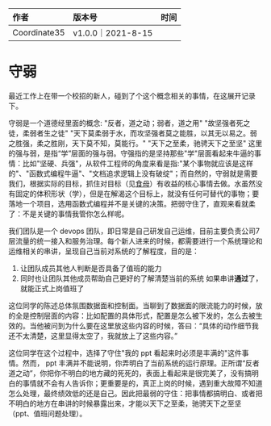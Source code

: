 |作者|版本号|时间|
|:-|:-|:-|
|Coordinate35|v1.0.0｜2021-8-15|


# 守弱

最近工作上在带一个校招的新人，碰到了个这个概念相关的事情，在这展开记录下。

守弱是一个道德经里面的概念:
"反者，道之动；弱者，道之用"
"故坚强者死之徒，柔弱者生之徒"
"天下莫柔弱于水，而攻坚强者莫之能胜，以其无以易之。弱之胜强，柔之胜刚，天下莫不知，莫能行。"
"天下之至柔，驰骋天下之至坚"
这里的强与弱，是指“学”层面的强与弱。守强指的是坚持那些"学"层面看起来牛逼的事情：比如"坚硬、兵强"，从软件工程师的角度来看是指:"某个事物就应该是这样的"、"函数式编程牛逼"、"文档追求逻辑上没有破绽"；而自然的，守弱就是需要我们，根据实际的目标，抓住对目标（见[食母](../2021-06-07%20食母/食母.md)）有收益的核心事情去做。水虽然没有固定的体积形状（学），但是在解渴这个目标上，就没有任何可替代的事物；要落地一个项目，选用函数式编程并不是关键的决策。把弱守住了，直观来看就柔了：不是关键的事情我管你怎么样呢。

我们团队是一个 devops 团队，即日常是自己研发自己运维，目前主要负责公司7层流量的统一接入和服务治理。每个新人进来的时候，都需要进行一个系统理论和运维相关的串讲，呈现自己当前对系统的了解程度，目的是：
1. 让团队成员其他人判断是否具备了值班的能力
2. 同时也让团队其他成员帮助自己更好的了解清楚当前的系统
如果串讲**通过**了，就能正式上岗值班了

这位同学的陈述总体氛围数据面和控制面。当聊到了数据面的限流能力的时候，放的全是控制层面的内容：比如配置的具体形式，配置是怎么被下发的，怎么去被生效的。当他被问到为什么要在这里放这些内容的时候，答曰：“具体的动作细节我还不太清楚，这里显得太空了，我就放上了这些内容。”

这位同学在这个过程中，选择了守住"我的 ppt 看起来时必须是丰满的"这件事情。然而， ppt 丰满并不能说明，你弄明白了当前系统的运行原理。正所谓“反者道之动”，你把你不明白的地方藏的死死的，表面上看起来是很完美了，没有搞明白的事情就不会有人告诉你；更重要是的，真正上岗的时候，遇到重大故障不知道怎么处理，最终绩效低的还是自己。因此把最弱的守住：把事情都搞明白、或者把不明白的地方在串讲的时候暴露出来，才能以天下之至柔，驰骋天下之至坚（ppt、值班问题处理）。